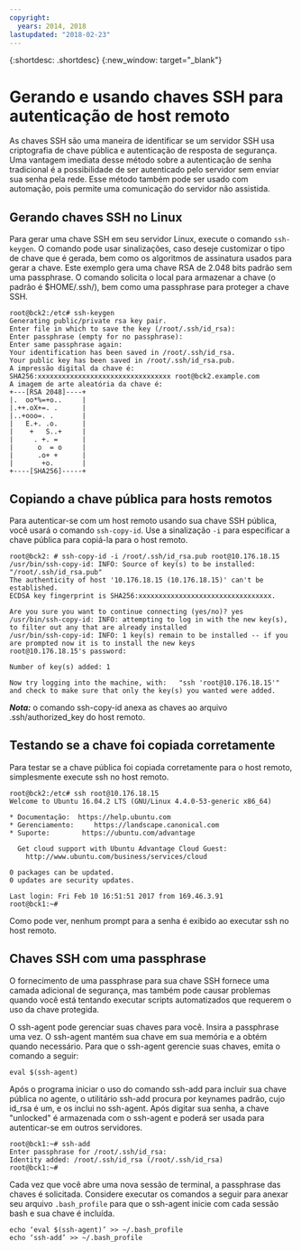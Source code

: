```yaml
---
copyright:
  years: 2014, 2018
lastupdated: "2018-02-23"
---
```


{:shortdesc: .shortdesc}
{:new_window: target="_blank"}

# Gerando e usando chaves SSH para autenticação de host remoto

As chaves SSH são uma maneira de identificar se um servidor SSH usa criptografia de chave pública e
autenticação de resposta de segurança. Uma vantagem imediata desse método sobre a autenticação de senha
tradicional é a possibilidade de ser autenticado pelo servidor sem enviar sua senha pela rede. Esse método também
pode ser usado com automação, pois permite uma comunicação do servidor não assistida.

## Gerando chaves SSH no Linux

Para gerar uma chave SSH em seu servidor Linux, execute o comando `ssh-keygen`. O
comando pode usar sinalizações, caso deseje customizar o tipo de chave que é gerada, bem como os
algoritmos de assinatura usados para gerar a chave. Este exemplo gera uma chave RSA de 2.048 bits padrão sem
uma passphrase. O comando solicita o local para armazenar a chave (o padrão é $HOME/.ssh/), bem como uma
passphrase para proteger a chave SSH.

    root@bck2:/etc# ssh-keygen
    Generating public/private rsa key pair.
    Enter file in which to save the key (/root/.ssh/id_rsa):
    Enter passphrase (empty for no passphrase):
    Enter same passphrase again:
    Your identification has been saved in /root/.ssh/id_rsa.
    Your public key has been saved in /root/.ssh/id_rsa.pub.
    A impressão digital da chave é:
    SHA256:xxxxxxxxxxxxxxxxxxxxxxxxxxxxxxxxx root@bck2.example.com
    A imagem de arte aleatória da chave é:
    +---[RSA 2048]----+
    |.  oo*%=+o..     |
    |.++.oX+=. .      |
    |..+ooo=. .       |
    |   E.+. .o.      |
    |    +   S..+     |
    |     . +. =      |
    |      o  = o     |
    |      .o+ +      |
    |       +o.       |
    +----[SHA256]-----+

## Copiando a chave pública para hosts remotos

Para autenticar-se com um host remoto usando sua chave SSH pública, você usará o
comando `ssh-copy-id`. Use a sinalização `-i` para especificar a
chave pública para copiá-la para o host remoto.

    root@bck2: # ssh-copy-id -i /root/.ssh/id_rsa.pub root@10.176.18.15
    /usr/bin/ssh-copy-id: INFO: Source of key(s) to be installed: "/root/.ssh/id_rsa.pub"
    The authenticity of host '10.176.18.15 (10.176.18.15)' can't be established.
    ECDSA key fingerprint is SHA256:xxxxxxxxxxxxxxxxxxxxxxxxxxxxxxxxx.

    Are you sure you want to continue connecting (yes/no)? yes
    /usr/bin/ssh-copy-id: INFO: attempting to log in with the new key(s), to filter out any that are already installed
    /usr/bin/ssh-copy-id: INFO: 1 key(s) remain to be installed -- if you are prompted now it is to install the new keys
    root@10.176.18.15's password:

    Number of key(s) added: 1

    Now try logging into the machine, with:   "ssh 'root@10.176.18.15'"
    and check to make sure that only the key(s) you wanted were added.

***Nota:*** o comando ssh-copy-id anexa as chaves ao arquivo
.ssh/authorized_key do host remoto.

## Testando se a chave foi copiada corretamente

Para testar se a chave pública foi copiada corretamente para o host remoto, simplesmente execute ssh no
host remoto.

    root@bck2:/etc# ssh root@10.176.18.15
    Welcome to Ubuntu 16.04.2 LTS (GNU/Linux 4.4.0-53-generic x86_64)

    * Documentação:  https://help.ubuntu.com
    * Gerenciamento:     https://landscape.canonical.com
    * Suporte:        https://ubuntu.com/advantage

      Get cloud support with Ubuntu Advantage Cloud Guest:
        http://www.ubuntu.com/business/services/cloud

    0 packages can be updated.
    0 updates are security updates.

    Last login: Fri Feb 10 16:51:51 2017 from 169.46.3.91
    root@bck1:~#

Como pode ver, nenhum prompt para a senha é exibido ao executar ssh no host remoto.

## Chaves SSH com uma passphrase

O fornecimento de uma passphrase para sua chave SSH fornece uma camada adicional de segurança, mas também
pode causar problemas quando você está tentando executar scripts automatizados que requerem o uso da chave
protegida. 

O ssh-agent pode gerenciar suas chaves para você. Insira a passphrase uma vez. O ssh-agent mantém sua
chave em sua memória e a obtém quando necessário. Para que o ssh-agent gerencie suas chaves, emita o comando a
seguir:

    eval $(ssh-agent)

Após o programa iniciar o uso do comando ssh-add para incluir sua chave pública no agente, o
utilitário ssh-add procura por keynames padrão, cujo id_rsa é um, e os inclui no ssh-agent. Após digitar sua
senha, a chave "unlocked" é armazenada com o ssh-agent e poderá ser usada para autenticar-se em outros
servidores.

    root@bck1:~# ssh-add
    Enter passphrase for /root/.ssh/id_rsa:
    Identity added: /root/.ssh/id_rsa (/root/.ssh/id_rsa)
    root@bck1:~#

Cada vez que você abre uma nova sessão de terminal, a passphrase das chaves é solicitada. Considere
executar os comandos a seguir para anexar seu arquivo `.bash_profile` para que
o ssh-agent inicie com cada sessão bash e sua chave é incluída.

    echo ‘eval $(ssh-agent)’ >> ~/.bash_profile
    echo ‘ssh-add’ >> ~/.bash_profile
